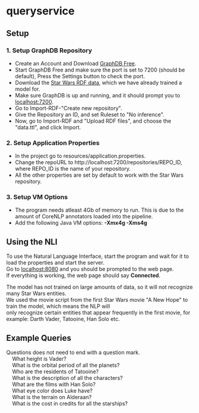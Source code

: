 # queryservice

## Setup

### 1. Setup GraphDB Repository
* Create an Account and Download [GraphDB Free](https://www.ontotext.com/products/graphdb/graphdb-free/).
* Start GraphDB Free and make sure the port is set to 7200 (should be default), Press the Settings button to check the port.
* Download the [Star Wars RDF data](https://swapi-blog-post.s3-eu-west-1.amazonaws.com/data.ttl), which we have already trained a model for.
* Make sure GraphDB is up and running, and it should prompt you to [localhost:7200](localhost:7200).
* Go to Import-RDF-"Create new repository".
* Give the Repository an ID, and set Ruleset to "No inference".
* Now, go to Import-RDF and "Upload RDF files", and choose the "data.ttl", and click Import.

### 2. Setup Application Properties
* In the project go to resources/application.properties.
* Change the repoURL to http://localhost:7200/repositories/REPO_ID, where REPO_ID is the name of your repository.
* All the other properties are set by default to work with the Star Wars repository.

### 3. Setup VM Options
* The program needs atleast 4Gb of memory to run. This is due to the amount of CoreNLP annotators loaded into the pipeline.
* Add the following Java VM options: **-Xmx4g -Xms4g**


## Using the NLI
To use the Natural Language Interface, start the program and wait for it to load the properties and start the server.  
Go to [localhost:8080](localhost:8080) and you should be prompted to the web page.  
If everything is working, the web page should say **Connected**.  

The model has not trained on large amounts of data, so it will not recognize many Star Wars entities.  
We used the movie script from the first Star Wars movie "A New Hope" to train the model, which means the NLP will  
only recognize certain entities that appear frequently in the first movie, for example: Darth Vader, Tatooine, Han Solo etc.  

## Example Queries
Questions does not need to end with a question mark.    
&nbsp;&nbsp;&nbsp;&nbsp;What height is Vader?  
&nbsp;&nbsp;&nbsp;&nbsp;What is the orbital period of all the planets?  
&nbsp;&nbsp;&nbsp;&nbsp;Who are the residents of Tatooine?  
&nbsp;&nbsp;&nbsp;&nbsp;What is the description of all the characters?   
&nbsp;&nbsp;&nbsp;&nbsp;What are the films with Han Solo?  
&nbsp;&nbsp;&nbsp;&nbsp;What eye color does Luke have?  
&nbsp;&nbsp;&nbsp;&nbsp;What is the terrain on Alderaan?  
&nbsp;&nbsp;&nbsp;&nbsp;What is the cost in credits for all the starships?
